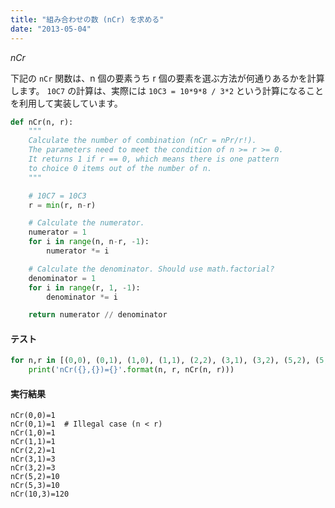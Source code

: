 ```yaml
---
title: "組み合わせの数 (nCr) を求める"
date: "2013-05-04"
---
```


$nCr$

下記の `nCr` 関数は、n 個の要素うち r 個の要素を選ぶ方法が何通りあるかを計算します。
`10C7` の計算は、実際には `10C3 = 10*9*8 / 3*2` という計算になることを利用して実装しています。

```python
def nCr(n, r):
    """
    Calculate the number of combination (nCr = nPr/r!).
    The parameters need to meet the condition of n >= r >= 0.
    It returns 1 if r == 0, which means there is one pattern
    to choice 0 items out of the number of n.
    """

    # 10C7 = 10C3
    r = min(r, n-r)

    # Calculate the numerator.
    numerator = 1
    for i in range(n, n-r, -1):
        numerator *= i

    # Calculate the denominator. Should use math.factorial?
    denominator = 1
    for i in range(r, 1, -1):
        denominator *= i

    return numerator // denominator
```

#### テスト

```python
for n,r in [(0,0), (0,1), (1,0), (1,1), (2,2), (3,1), (3,2), (5,2), (5,3), (10, 3)]:
    print('nCr({},{})={}'.format(n, r, nCr(n, r)))
```

#### 実行結果

```
nCr(0,0)=1
nCr(0,1)=1  # Illegal case (n < r)
nCr(1,0)=1
nCr(1,1)=1
nCr(2,2)=1
nCr(3,1)=3
nCr(3,2)=3
nCr(5,2)=10
nCr(5,3)=10
nCr(10,3)=120
```

